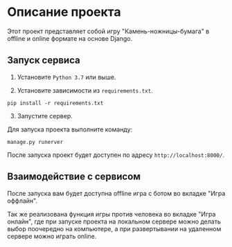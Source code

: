 # Описание проекта
Этот проект представляет собой игру "Камень-ножницы-бумага" в offline и online формате на основе Django.

## Запуск сервиса

1. Установите `Python 3.7` или выше.

2. Установите зависимости из `requirements.txt`.

```
pip install -r requirements.txt
```

3. Запустите сервер.


Для запуска проекта выполните команду:

```
manage.py runerver
```

После запуска проект будет доступен по адресу `http://localhost:8000/`.

## Взаимодействие с сервисом

После запуска вам будет доступна offline игра с ботом во вкладке "Игра оффлайн".

Так же реализована функция игры против человека во вкладке "Игра онлайн", где при запуске
проекта на локальном сервере можно делать выбор поочередно на компьютере, а при развертывании 
на удаленном сервере можно играть online.
